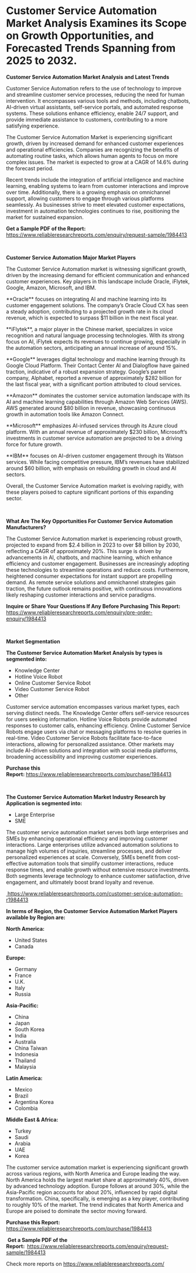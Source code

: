 <p><h1>Customer Service Automation Market Analysis Examines its Scope on Growth Opportunities, and Forecasted Trends Spanning from 2025 to 2032.</h1></p><p><strong>Customer Service Automation Market Analysis and Latest Trends</strong></p>
<p><p>Customer Service Automation refers to the use of technology to improve and streamline customer service processes, reducing the need for human intervention. It encompasses various tools and methods, including chatbots, AI-driven virtual assistants, self-service portals, and automated response systems. These solutions enhance efficiency, enable 24/7 support, and provide immediate assistance to customers, contributing to a more satisfying experience.</p><p>The Customer Service Automation Market is experiencing significant growth, driven by increased demand for enhanced customer experiences and operational efficiencies. Companies are recognizing the benefits of automating routine tasks, which allows human agents to focus on more complex issues. The market is expected to grow at a CAGR of 14.6% during the forecast period. </p><p>Recent trends include the integration of artificial intelligence and machine learning, enabling systems to learn from customer interactions and improve over time. Additionally, there is a growing emphasis on omnichannel support, allowing customers to engage through various platforms seamlessly. As businesses strive to meet elevated customer expectations, investment in automation technologies continues to rise, positioning the market for sustained expansion.</p></p>
<p><strong>Get a Sample PDF of the Report:&nbsp;</strong> <a href="https://www.reliableresearchreports.com/enquiry/request-sample/1984413?utm_campaign=3313&utm_medium=2&utm_source=Github&utm_content=ia&utm_term=10032025&utm_id=customer-service-automation">https://www.reliableresearchreports.com/enquiry/request-sample/1984413</a></p>
<p>&nbsp;</p>
<p><strong>Customer Service Automation Major Market Players</strong></p>
<p><p>The Customer Service Automation market is witnessing significant growth, driven by the increasing demand for efficient communication and enhanced customer experiences. Key players in this landscape include Oracle, iFlytek, Google, Amazon, Microsoft, and IBM.</p><p>**Oracle** focuses on integrating AI and machine learning into its customer engagement solutions. The company’s Oracle Cloud CX has seen a steady adoption, contributing to a projected growth rate in its cloud revenue, which is expected to surpass $11 billion in the next fiscal year.</p><p>**iFlytek**, a major player in the Chinese market, specializes in voice recognition and natural language processing technologies. With its strong focus on AI, iFlytek expects its revenues to continue growing, especially in the automation sectors, anticipating an annual increase of around 15%.</p><p>**Google** leverages digital technology and machine learning through its Google Cloud Platform. Their Contact Center AI and Dialogflow have gained traction, indicative of a robust expansion strategy. Google’s parent company, Alphabet, reported a revenue of approximately $282 billion for the last fiscal year, with a significant portion attributed to cloud services.</p><p>**Amazon** dominates the customer service automation landscape with its AI and machine learning capabilities through Amazon Web Services (AWS). AWS generated around $80 billion in revenue, showcasing continuous growth in automation tools like Amazon Connect.</p><p>**Microsoft** emphasizes AI-infused services through its Azure cloud platform. With an annual revenue of approximately $230 billion, Microsoft’s investments in customer service automation are projected to be a driving force for future growth.</p><p>**IBM** focuses on AI-driven customer engagement through its Watson services. While facing competitive pressure, IBM’s revenues have stabilized around $60 billion, with emphasis on rebuilding growth in cloud and AI sectors.</p><p>Overall, the Customer Service Automation market is evolving rapidly, with these players poised to capture significant portions of this expanding sector.</p></p>
<p>&nbsp;</p>
<p><strong>What Are The Key Opportunities For Customer Service Automation Manufacturers?</strong></p>
<p><p>The Customer Service Automation market is experiencing robust growth, projected to expand from $2.4 billion in 2023 to over $8 billion by 2030, reflecting a CAGR of approximately 20%. This surge is driven by advancements in AI, chatbots, and machine learning, which enhance efficiency and customer engagement. Businesses are increasingly adopting these technologies to streamline operations and reduce costs. Furthermore, heightened consumer expectations for instant support are propelling demand. As remote service solutions and omnichannel strategies gain traction, the future outlook remains positive, with continuous innovations likely reshaping customer interactions and service paradigms.</p></p>
<p><strong>Inquire or Share Your Questions If Any Before Purchasing This Report:</strong> <a href="https://www.reliableresearchreports.com/enquiry/pre-order-enquiry/1984413?utm_campaign=3313&utm_medium=2&utm_source=Github&utm_content=ia&utm_term=10032025&utm_id=customer-service-automation">https://www.reliableresearchreports.com/enquiry/pre-order-enquiry/1984413</a></p>
<p>&nbsp;</p>
<p><strong>Market Segmentation</strong></p>
<p><strong>The Customer Service Automation Market Analysis by types is segmented into:</strong></p>
<p><ul><li>Knowledge Center</li><li>Hotline Voice Robot</li><li>Online Customer Service Robot</li><li>Video Customer Service Robot</li><li>Other</li></ul></p>
<p><p>Customer service automation encompasses various market types, each serving distinct needs. The Knowledge Center offers self-service resources for users seeking information. Hotline Voice Robots provide automated responses to customer calls, enhancing efficiency. Online Customer Service Robots engage users via chat or messaging platforms to resolve queries in real-time. Video Customer Service Robots facilitate face-to-face interactions, allowing for personalized assistance. Other markets may include AI-driven solutions and integration with social media platforms, broadening accessibility and improving customer experiences.</p></p>
<p><strong>Purchase this Report:&nbsp;</strong><a href="https://www.reliableresearchreports.com/purchase/1984413?utm_campaign=3313&utm_medium=2&utm_source=Github&utm_content=ia&utm_term=10032025&utm_id=customer-service-automation">https://www.reliableresearchreports.com/purchase/1984413</a></p>
<p>&nbsp;</p>
<p><strong>The Customer Service Automation Market Industry Research by Application is segmented into:</strong></p>
<p><ul><li>Large Enterprise</li><li>SME</li></ul></p>
<p><p>The customer service automation market serves both large enterprises and SMEs by enhancing operational efficiency and improving customer interactions. Large enterprises utilize advanced automation solutions to manage high volumes of inquiries, streamline processes, and deliver personalized experiences at scale. Conversely, SMEs benefit from cost-effective automation tools that simplify customer interactions, reduce response times, and enable growth without extensive resource investments. Both segments leverage technology to enhance customer satisfaction, drive engagement, and ultimately boost brand loyalty and revenue.</p></p>
<p><a href="https://www.reliableresearchreports.com/customer-service-automation-r1984413?utm_campaign=3313&utm_medium=2&utm_source=Github&utm_content=ia&utm_term=10032025&utm_id=customer-service-automation">&nbsp;https://www.reliableresearchreports.com/customer-service-automation-r1984413</a></p>
<p><strong>In terms of Region, the Customer Service Automation Market Players available by Region are:</strong></p>
<p>
    <p> <strong> North America: </strong>
        <ul>
            <li>United States</li>
            <li>Canada</li>
        </ul>
        </p> 
    <p> <strong> Europe: </strong>
        <ul>
            <li>Germany</li>
            <li>France</li>
            <li>U.K.</li>
            <li>Italy</li>
            <li>Russia</li>
        </ul>
        </p> 
    <p> <strong> Asia-Pacific: </strong>
        <ul>
            <li>China</li>
            <li>Japan</li>
            <li>South Korea</li>
            <li>India</li>
            <li>Australia</li>
            <li>China Taiwan</li>
            <li>Indonesia</li>
            <li>Thailand</li>
            <li>Malaysia</li>
        </ul>
        </p> 
    <p> <strong> Latin America: </strong>
        <ul>
            <li>Mexico</li>
            <li>Brazil</li>
            <li>Argentina Korea</li>
            <li>Colombia</li>
        </ul>
        </p> 
    <p> <strong> Middle East & Africa: </strong>
        <ul>
            <li>Turkey</li>
            <li>Saudi</li>
            <li>Arabia</li>
            <li>UAE</li>
            <li>Korea</li>
        </ul>
    </p>
    </p>
<p><p>The customer service automation market is experiencing significant growth across various regions, with North America and Europe leading the way. North America holds the largest market share at approximately 40%, driven by advanced technology adoption. Europe follows at around 30%, while the Asia-Pacific region accounts for about 20%, influenced by rapid digital transformation. China, specifically, is emerging as a key player, contributing to roughly 10% of the market. The trend indicates that North America and Europe are poised to dominate the sector moving forward.</p></p>
<p><strong>Purchase this Report: </strong><a href="https://www.reliableresearchreports.com/purchase/1984413?utm_campaign=3313&utm_medium=2&utm_source=Github&utm_content=ia&utm_term=10032025&utm_id=customer-service-automation">https://www.reliableresearchreports.com/purchase/1984413</a></p>
<p>&nbsp;<strong>Get a Sample PDF of the Report:&nbsp;&nbsp;</strong><a href="https://www.reliableresearchreports.com/enquiry/request-sample/1984413?utm_campaign=3313&utm_medium=2&utm_source=Github&utm_content=ia&utm_term=10032025&utm_id=customer-service-automation">https://www.reliableresearchreports.com/enquiry/request-sample/1984413</a></p>
<p><strong></strong></p>
<p>Check more reports on <a href="https://www.reliableresearchreports.com/?utm_campaign=3313&utm_medium=2&utm_source=Github&utm_content=ia&utm_term=10032025&utm_id=customer-service-automation">https://www.reliableresearchreports.com/</a></p>